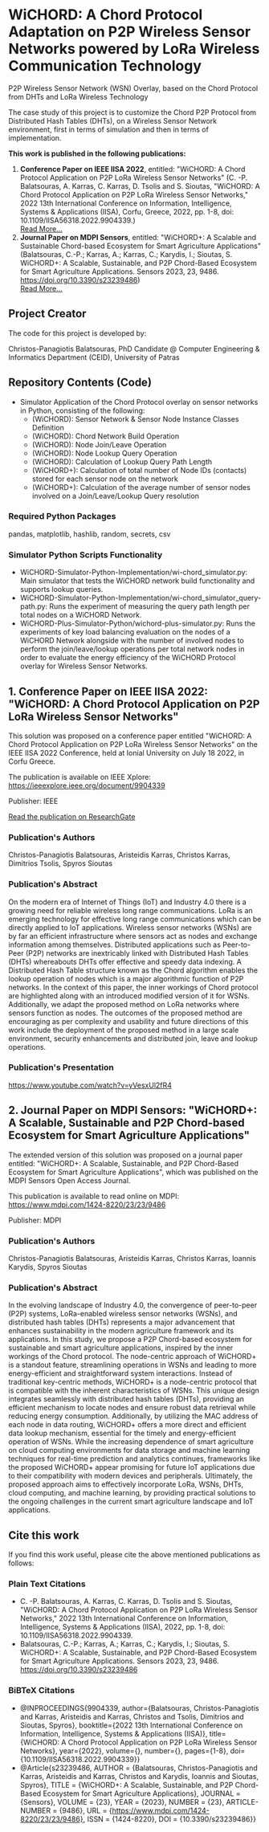 # WiCHORD: A Chord Protocol Adaptation on P2P Wireless Sensor Networks powered by LoRa Wireless Communication Technology
P2P Wireless Sensor Network (WSN) Overlay, based on the Chord Protocol from DHTs and LoRa Wireless Technology

The case study of this project is to customize the Chord P2P Protocol from Distributed Hash Tables (DHTs), on a Wireless Sensor Network environment, first in terms of simulation and then in terms of implementation.

**This work is published in the following publications:**
1. **Conference Paper on IEEE IISA 2022**, entitled: "WiCHORD: A Chord Protocol Application on P2P LoRa Wireless Sensor Networks" (C. -P. Balatsouras, A. Karras, C. Karras, D. Tsolis and S. Sioutas, "WiCHORD: A Chord Protocol Application on P2P LoRa Wireless Sensor Networks," 2022 13th International Conference on Information, Intelligence, Systems & Applications (IISA), Corfu, Greece, 2022, pp. 1-8, doi: 10.1109/IISA56318.2022.9904339.)
<br><a href="https://www.researchgate.net/profile/Christos-Panagiotis-Balatsouras/publication/361745127_WiCHORD_A_Chord_Protocol_Application_on_P2P_LoRa_Wireless_Sensor_Networks/links/63387d83ff870c55cef0a565/WiCHORD-A-Chord-Protocol-Application-on-P2P-LoRa-Wireless-Sensor-Networks.pdf">Read More...</a>
2. **Journal Paper on MDPI Sensors**, entitled: "WiCHORD+: A Scalable and Sustainable Chord-based Ecosystem for Smart Agriculture Applications" (Balatsouras, C.-P.; Karras, A.; Karras, C.; Karydis, I.; Sioutas, S. WiCHORD+: A Scalable, Sustainable, and P2P Chord-Based Ecosystem for Smart Agriculture Applications. Sensors 2023, 23, 9486. https://doi.org/10.3390/s23239486)
<br><a href="https://www.mdpi.com/1424-8220/23/23/9486">Read More...</a>

## Project Creator
The code for this project is developed by:

Christos-Panagiotis Balatsouras, PhD Candidate @ Computer Engineering & Informatics Department (CEID), University of Patras

## Repository Contents (Code)
- Simulator Application of the Chord Protocol overlay on sensor networks in Python, consisting of the following:
  * (WiCHORD): Sensor Network & Sensor Node Instance Classes Definition
  * (WiCHORD): Chord Network Build Operation
  * (WiCHORD): Node Join/Leave Operation
  * (WiCHORD): Node Lookup Query Operation
  * (WiCHORD): Calculation of Lookup Query Path Length
  * (WiCHORD+): Calculation of total number of Node IDs (contacts) stored for each sensor node on the network
  * (WiCHORD+): Calculation of the average number of sensor nodes involved on a Join/Leave/Lookup Query resolution

### Required Python Packages
pandas, matplotlib, hashlib, random, secrets, csv

### Simulator Python Scripts Functionality
- WiCHORD-Simulator-Python-Implementation/wi-chord_simulator.py: Main simulator that tests the WiCHORD network build functionality and supports lookup queries.
- WiCHORD-Simulator-Python-Implementation/wi-chord_simulator_query-path.py: Runs the experiment of measuring the query path length per total nodes on a WiCHORD Network.
- WiCHORD-Plus-Simulator-Python/wichord-plus-simulator.py: Runs the experiments of key load balancing evaluation on the nodes of a WiCHORD Network alongside with the number of involved nodes to perform the join/leave/lookup operations per total network nodes in order to evaluate the energy efficiency of the WiCHORD Protocol overlay for Wireless Sensor Networks.

## 1. Conference Paper on IEEE IISA 2022: "WiCHORD: A Chord Protocol Application on P2P LoRa Wireless Sensor Networks"
This solution was proposed on a conference paper entitled "WiCHORD: A Chord Protocol Application on P2P LoRa Wireless Sensor Networks" on the IEEE IISA 2022 Conference, held at Ionial University on July 18 2022, in Corfu Greece.

The publication is available on IEEE Xplore: https://ieeexplore.ieee.org/document/9904339

Publisher: IEEE

<a href="https://www.researchgate.net/profile/Christos-Panagiotis-Balatsouras/publication/361745127_WiCHORD_A_Chord_Protocol_Application_on_P2P_LoRa_Wireless_Sensor_Networks/links/63387d83ff870c55cef0a565/WiCHORD-A-Chord-Protocol-Application-on-P2P-LoRa-Wireless-Sensor-Networks.pdf"> Read the publication on ResearchGate </a>

### Publication's Authors
Christos-Panagiotis Balatsouras, Aristeidis Karras, Christos Karras, Dimitrios Tsolis, Spyros Sioutas

### Publication's Abstract
On the modern era of Internet of Things (IoT) and Industry 4.0 there is a growing need for reliable wireless long range communications. LoRa is an emerging technology for effective long range communications which can be directly applied to IoT applications. Wireless sensor networks (WSNs) are by far an efficient infrastructure where sensors act as nodes and exchange information among themselves. Distributed applications such as Peer-to-Peer (P2P) networks are inextricably linked with Distributed Hash Tables (DHTs) whereabouts DHTs offer effective and speedy data indexing. A Distributed Hash Table structure known as the Chord algorithm enables the lookup operation of nodes which is a major algorithmic function of P2P networks. In the context of this paper, the inner workings of Chord protocol are highlighted along with an introduced modified version of it for WSNs. Additionally, we adapt the proposed method on LoRa networks where sensors function as nodes. The outcomes of the proposed method are encouraging as per complexity and usability and future directions of this work include the deployment of the proposed method in a large scale environment, security enhancements and distributed join, leave and lookup operations.

### Publication's Presentation
https://www.youtube.com/watch?v=yVesxUl2fR4

## 2. Journal Paper on MDPI Sensors: "WiCHORD+: A Scalable, Sustainable and P2P Chord-based Ecosystem for Smart Agriculture Applications"
The extended version of this solution was proposed on a journal paper entitled: "WiCHORD+: A Scalable, Sustainable, and P2P Chord-Based Ecosystem for Smart Agriculture Applications", which was published on the MDPI Sensors Open Access Journal.

This publication is available to read online on MDPI: https://www.mdpi.com/1424-8220/23/23/9486

Publisher: MDPI

### Publication's Authors
Christos-Panagiotis Balatsouras, Aristeidis Karras, Christos Karras, Ioannis Karydis, Spyros Sioutas

### Publication's Abstract
In the evolving landscape of Industry 4.0, the convergence of peer-to-peer (P2P) systems, LoRa-enabled wireless sensor networks (WSNs), and distributed hash tables (DHTs) represents a major advancement that enhances sustainability in the modern agriculture framework and its applications. In this study, we propose a P2P Chord-based ecosystem for sustainable and smart agriculture applications, inspired by the inner workings of the Chord protocol. The node-centric approach of WiCHORD+ is a standout feature, streamlining operations in WSNs and leading to more energy-efficient and straightforward system interactions. Instead of traditional key-centric methods, WiCHORD+ is a node-centric protocol that is compatible with the inherent characteristics of WSNs. This unique design integrates seamlessly with distributed hash tables (DHTs), providing an efficient mechanism to locate nodes and ensure robust data retrieval while reducing energy consumption. Additionally, by utilizing the MAC address of each node in data routing, WiCHORD+ offers a more direct and efficient data lookup mechanism, essential for the timely and energy-efficient operation of WSNs. While the increasing dependence of smart agriculture on cloud computing environments for data storage and machine learning techniques for real-time prediction and analytics continues, frameworks like the proposed WiCHORD+ appear promising for future IoT applications due to their compatibility with modern devices and peripherals. Ultimately, the proposed approach aims to effectively incorporate LoRa, WSNs, DHTs, cloud computing, and machine learning, by providing practical solutions to the ongoing challenges in the current smart agriculture landscape and IoT applications.

## Cite this work
If you find this work useful, please cite the above mentioned publications as follows:

### Plain Text Citations
- C. -P. Balatsouras, A. Karras, C. Karras, D. Tsolis and S. Sioutas, "WiCHORD: A Chord Protocol Application on P2P LoRa Wireless Sensor Networks," 2022 13th International Conference on Information, Intelligence, Systems & Applications (IISA), 2022, pp. 1-8, doi: 10.1109/IISA56318.2022.9904339.
- Balatsouras, C.-P.; Karras, A.; Karras, C.; Karydis, I.; Sioutas, S. WiCHORD+: A Scalable, Sustainable, and P2P Chord-Based Ecosystem for Smart Agriculture Applications. Sensors 2023, 23, 9486. https://doi.org/10.3390/s23239486 

### BiBTeX Citations
 - @INPROCEEDINGS{9904339, author={Balatsouras, Christos-Panagiotis and Karras, Aristeidis and Karras, Christos and Tsolis, Dimitrios and Sioutas, Spyros}, booktitle={2022 13th International Conference on Information, Intelligence, Systems & Applications (IISA)}, title={WiCHORD: A Chord Protocol Application on P2P LoRa Wireless Sensor Networks}, year={2022}, volume={}, number={}, pages={1-8}, doi={10.1109/IISA56318.2022.9904339}}
 - @Article{s23239486, AUTHOR = {Balatsouras, Christos-Panagiotis and Karras, Aristeidis and Karras, Christos and Karydis, Ioannis and Sioutas, Spyros}, TITLE = {WiCHORD+: A Scalable, Sustainable, and P2P Chord-Based Ecosystem for Smart Agriculture Applications}, JOURNAL = {Sensors}, VOLUME = {23}, YEAR = {2023}, NUMBER = {23}, ARTICLE-NUMBER = {9486}, URL = {https://www.mdpi.com/1424-8220/23/23/9486}, ISSN = {1424-8220}, DOI = {10.3390/s23239486}}
